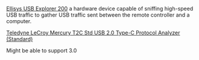 [Ellisys USB Explorer 200](https://www.google.com/url?sa=t&rct=j&q=&esrc=s&source=web&cd=&ved=2ahUKEwiX9ar14vryAhXnYd8KHeqkBekQFnoECA0QAw&url=https%3A%2F%2Fwww.ellisys.com%2Fproducts%2Fusbex200%2Findex.php&usg=AOvVaw1WSEsKrXl2AsCsjpdhHLzi) a hardware device
capable of sniffing high-speed USB traffic to gather USB traffic sent between
the remote controller and a computer.

[Teledyne LeCroy Mercury T2C Std USB 2.0 Type-C Protocol Analyzer (Standard)](https://www.tequipment.net/LeCroy/Mercury-T2C-Std/USB-Analyzers/?Source=googleshopping&gclid=Cj0KCQiA-K2MBhC-ARIsAMtLKRsZefpcjT9Yato94laRuf0H0Ox0RgX8weF8-e0xmkIv20eaERWV5yAaAg-hEALw_wcB#description)

Might be able to support 3.0

